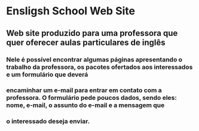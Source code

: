 # Ensligsh School Web Site

## Web site produzido para uma professora que quer oferecer aulas particulares de inglês

### Nele é possível encontrar algumas páginas apresentando o trabalho da professora, os pacotes ofertados aos interessados e um formulário que deverá
### encaminhar um e-mail para entrar em contato com a professora. O formulário pede poucos dados, sendo eles: nome, e-mail, o assunto do e-mail e a mensagem que 
### o interessado deseja enviar. 
